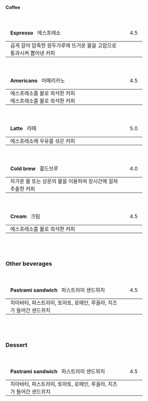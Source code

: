 <style>
  table {
      border-collapse: collapse;
      text-align: left;
      line-height: 1.5;
  }
  table, tr, td {
    border: none;
  }
  table, tr, td, thead, tbody{
    width: 100%;
  }
  table thead th {
      /*text-align: center;*/
      padding: 15px;
      font-weight: normal;
      vertical-align: top;
      border: none;
      /*color: #1b3453;*/
      /*border-top: 2px solid #1b3453;*/
      /*border-bottom: 2px solid;*/
  }
  table tbody th {
      padding: 0px 15px;
      /*font-weight: bold;*/
      vertical-align: top;
      border: none;
      /*border-bottom: 1px solid #ccc;
      background: #f3f6f7;*/
  }
  table td {
      padding: 0px 15px;
      vertical-align: bottom;
      background-color: var(--c-bg);
      /*border-bottom: 1px solid #ccc;*/
  }
  table h2, table h3, table h4, table h5, table h6 {
    display: inline;
  }
  h1, h2 {
    border-bottom: none;
  }
  body {
        font-size: 12px;
  }
</style>
<br/>

### Coffee
<br/>

|<h4>Espresso</h4> &nbsp; 에스프레소                              |4.5  |
|:---------------------------------------------------------------|----:|
|곱게 갈아 압축한 원두가루에 뜨거운 물을 고압으로 통과시켜 뽑아낸 커피|     |
<br/>

|<h4>Americano</h4> &nbsp; 아메리카노                             |4.5  |
|:---------------------------------------------------------------|----:|
|에스프레소를 물로 희석한 커피                                     |      |
|에스프레소를 물로 희석한 커피                                     |      |
<br/>

|<h4>Latte</h4> &nbsp; 라떼                                      |5.0  |
|:---------------------------------------------------------------|----:|
|에스프레소에 우유를 섞은 커피                                     |     |
<br/>

|<h4>Cold brew</h4> &nbsp; 콜드브루                               |4.0  |
|:---------------------------------------------------------------|----:|
|차가운 물 또는 상온의 물을 이용하여 장시간에 걸쳐 추출한 커피        |     |
<br/>

|<h4>Cream</h4> &nbsp; 크림                                      |4.5  |
|:---------------------------------------------------------------|----:|
|에스프레소를 물로 희석한 커피                                     |     |
<br/>

<br/>
<br/>

## Other beverages
<br/>

|<h4>Pastrami sandwich</h4> &nbsp; 파스트라미 샌드위치             |4.5  |
|:---------------------------------------------------------------|----:|
|치아바타, 파스트라미, 토마토, 로메인, 루꼴라, 치즈가 들어간 샌드위치 |     |
<br/>

<br/>
<br/>

## Dessert
<br/>

|<h4>Pastrami sandwich</h4> &nbsp; 파스트라미 샌드위치             |4.5  |
|:---------------------------------------------------------------|----:|
|치아바타, 파스트라미, 토마토, 로메인, 루꼴라, 치즈가 들어간 샌드위치 |     |
<br/>